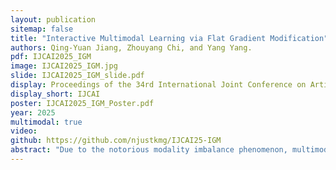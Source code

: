 ```yaml
---
layout: publication
sitemap: false
title: "Interactive Multimodal Learning via Flat Gradient Modification"
authors: Qing-Yuan Jiang, Zhouyang Chi, and Yang Yang.
pdf: IJCAI2025_IGM
image: IJCAI2025_IGM.jpg
slide: IJCAI2025_IGM_slide.pdf
display: Proceedings of the 34rd International Joint Conference on Artificial Intelligence
display_short: IJCAI
poster: IJCAI2025_IGM_Poster.pdf
year: 2025
multimodal: true
video: 
github: https://github.com/njustkmg/IJCAI25-IGM
abstract: "Due to the notorious modality imbalance phenomenon, multimodal learning (MML) struggles to achieve satisfactory performance. Recently, multimodal learning with alternating unimodal adaptation (MLA) has been proven effective in mitigating the interference between modalities by capturing interaction through orthogonal projection, thus relieving modality imbalance phenomenon to some extent. However, the projection strategy orthogonal to the original space can lead to poor plasticity as the alternating learning proceeds, thus affecting model performance. To address this issue, in this paper, we propose a novel multimodal learning method called interactive MML via flat gradient modification (IGM) by employing a flat gradient modification strategy to enhance interactive MML. Specifically, we first employ a flat projection-based gradient modification strategy that is independent to the original space, aiming to avoid the poor plasticity issue. Then we introduce the sharpness-aware minimization (SAM)-based optimization strategy to fully exploit the flatness of the learning objective and further enhance interaction during learning. To this end, the plasticity problem can be avoided and the overall performance is improved. Extensive experiments on widely used datasets demonstrate that IGM outperforms various state-of-theart (SOTA) baselines, achieving superior performance. The source code is available at https://github.com/njustkmg/IJCAI25-IGM."
---
```

